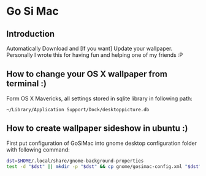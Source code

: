 # Go Si Mac
## Introduction
Automatically Download and [If you want] Update your wallpaper.
Personally I wrote this for having fun and helping one of my friends :P
## How to change your OS X wallpaper from terminal :)
Form OS X Mavericks, all settings stored in sqlite library in following
path:

`~/Library/Application Support/Dock/desktoppicture.db`
## How to create wallpaper sideshow in ubuntu :)
First put configuration of GoSiMac into gnome desktop configuration folder
with following command:
```sh
dst=$HOME/.local/share/gnome-background-properties
test -d "$dst" || mkdir -p "$dst" && cp gnome/gosimac-config.xml "$dst"
```
